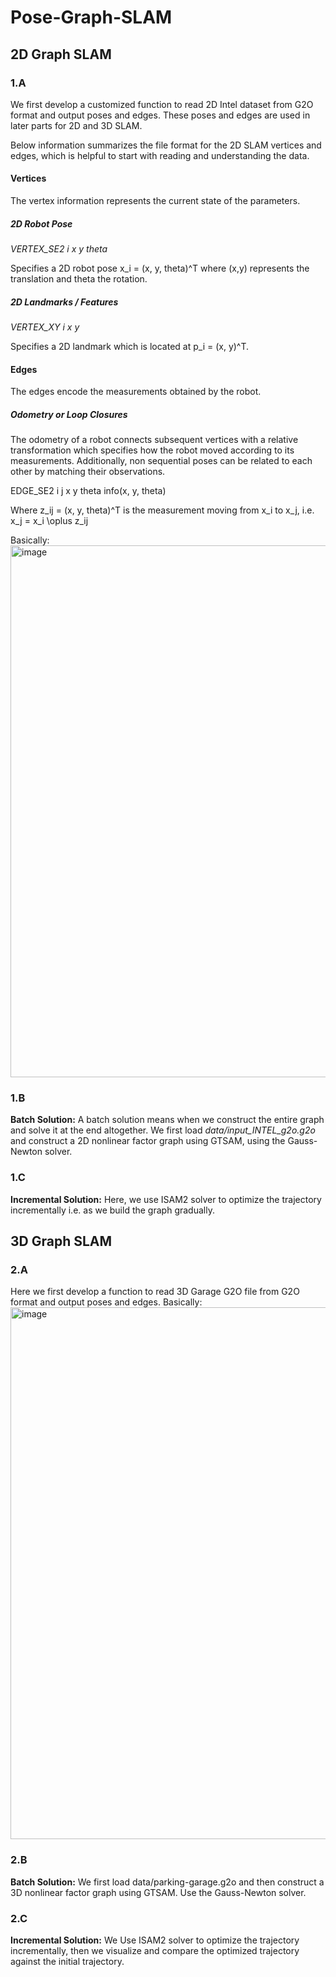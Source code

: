 # Pose-Graph-SLAM

## 2D Graph SLAM

### 1.A 
We first develop a customized function to read 2D Intel dataset from G2O format and output poses and edges. These poses and edges are used in later parts for 2D and 3D SLAM.

Below information summarizes the file format for the 2D SLAM vertices and edges, which is helpful to start with reading and understanding the data.

#### Vertices
The vertex information represents the current state of the parameters.

##### 2D Robot Pose
_VERTEX_SE2 i x y theta_

Specifies a 2D robot pose x_i = (x, y, theta)^T where (x,y) represents the translation and theta the rotation.

##### 2D Landmarks / Features
_VERTEX_XY i x y_

Specifies a 2D landmark which is located at p_i = (x, y)^T.

#### Edges
The edges encode the measurements obtained by the robot.

##### Odometry or Loop Closures
The odometry of a robot connects subsequent vertices with a relative transformation which specifies how the robot moved according to its measurements. Additionally, non sequential poses can be related to each other by matching their observations.

EDGE_SE2 i j x y theta info(x, y, theta)

Where z_ij = (x, y, theta)^T is the measurement moving from x_i to x_j, i.e. x_j = x_i \oplus z_ij

Basically: \
<img width="851" alt="image" src="https://github.com/DhyeyR-007/Pose-Graph-SLAM/assets/86003669/f3c5d466-5a76-49fa-b5f3-e868ae5bc223">


### 1.B
**Batch Solution:** A batch solution means when we construct the entire graph and solve it at the end altogether. We first load _data/input_INTEL_g2o.g2o_ and construct a 2D nonlinear factor graph using GTSAM, using the Gauss-Newton solver.

### 1.C
**Incremental Solution:** Here, we use ISAM2 solver to optimize the trajectory incrementally i.e. as we build the graph gradually.


## 3D Graph SLAM

### 2.A
 Here we first develop a function to read 3D Garage G2O file from G2O format and output poses and edges. 
 Basically: \
 <img width="851" alt="image" src="https://github.com/DhyeyR-007/Pose-Graph-SLAM/assets/86003669/76f681e7-70fb-4132-88f1-398d00579a29">

### 2.B
**Batch Solution:** We first load data/parking-garage.g2o and then construct a 3D nonlinear factor graph using GTSAM. Use the Gauss-Newton solver.

### 2.C
**Incremental Solution:** We Use ISAM2 solver to optimize the trajectory incrementally, then we visualize and compare the optimized trajectory against the initial trajectory.
